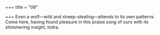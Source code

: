 +++
title = "08"

+++
Even a wolf—wild and sheep-stealing—attends to its own patterns. Come here, having found pleasure in this praise song of ours with its  shimmering insight, Indra.